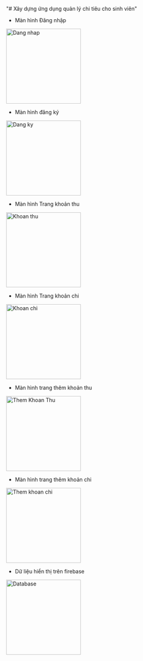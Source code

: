 "# Xây dựng ứng dụng quản lý chi tiêu cho sinh viên"
- Màn hình Đăng nhập
<img src="https://github.com/dinhhoang382/QLCT/assets/133390966/8e172dae-c64f-424b-9d56-00fdcc6f3c80" alt="Dang nhap" width="200">

- Màn hình đăng ký
<img src="https://github.com/dinhhoang382/QLCT/assets/133390966/ee9c1c66-b417-4d75-a706-b9e2fcbbbe7c"  alt="Dang ky" width="200">

- Màn hình Trang khoản thu
<img src="https://github.com/dinhhoang382/QLCT/assets/133390966/a6de9f43-2f92-48f2-89c0-787a184c8260" alt="Khoan thu" width="200">

- Màn hình Trang khoản chi
<img src="https://github.com/dinhhoang382/QLCT/assets/133390966/181a51c1-3ed8-43cc-9f2a-4f16b44e156a" alt="Khoan chi" width="200">

- Màn hình trang thêm khoản thu
<img src="https://github.com/dinhhoang382/QLCT/assets/133390966/d0941c34-bdc0-4303-bc2b-b7d7850b9c3a" alt="Them Khoan Thu" width="200">

- Màn hình trang thêm khoản chi
<img src="https://github.com/dinhhoang382/QLCT/assets/133390966/aa86c13b-dd0f-4e32-8dbb-f9507707029c" alt="Them khoan chi" width="200">

- Dữ liệu hiển thị trên firebase
<img src="https://github.com/dinhhoang382/QLCT/assets/133390966/4387d18f-07de-4b5f-ab23-2ce3ca084ee0" alt="Database" height="200">





